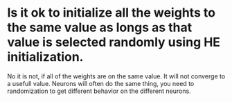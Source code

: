 # Is it ok to initialize all the weights to the same value as longs as that value is selected randomly using HE initialization.
No it is not, if all of the weights are on the same value. It will not converge to a usefull value. Neurons will often do the same thing, you need to randomization to get different behavior on the different neurons.
